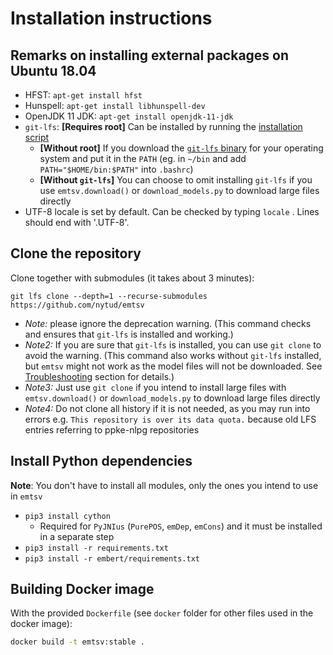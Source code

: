 # Installation instructions

## Remarks on installing external packages on Ubuntu 18.04

- HFST: `apt-get install hfst`
- Hunspell: `apt-get install libhunspell-dev`
- OpenJDK 11 JDK: `apt-get install openjdk-11-jdk`
- `git-lfs`: __[Requires root]__ Can be installed by running the [installation script](https://packagecloud.io/github/git-lfs/install)
    - __[Without root]__ If you download the [`git-lfs` binary](https://github.com/git-lfs/git-lfs/releases) for your operating system and put it in the `PATH` (eg. in `~/bin` and add `PATH="$HOME/bin:$PATH"` into `.bashrc`)
    - __[Without `git-lfs`]__ You can choose to omit installing `git-lfs` if you use `emtsv.download()` or `download_models.py` to download large files directly
- UTF-8 locale is set by default. Can be checked by typing `locale` . Lines should end with '.UTF-8'.

## Clone the repository

Clone together with submodules (it takes about 3 minutes):

`git lfs clone --depth=1 --recurse-submodules https://github.com/nytud/emtsv`

- _Note:_ please ignore the deprecation warning. (This command checks and ensures that `git-lfs` is installed and working.)
- _Note2:_ If you are sure that `git-lfs` is installed, you can use `git clone` to avoid the warning. (This command also works without `git-lfs` installed, but `emtsv` might not work as the model files will not be downloaded. See [Troubleshooting](troubleshooting.md) section for details.)
- _Note3:_ Just use `git clone` if you intend to install large files with `emtsv.download()` or `download_models.py` to download large files directly
- _Note4:_ Do not clone all history if it is not needed, as you may run into errors e.g. `This repository is over its data quota.` because old LFS entries referring to ppke-nlpg repositories

## Install Python dependencies

__Note__: You don't have to install all modules, only the ones you intend to use in `emtsv`

- `pip3 install cython`
    - Required for `PyJNIus` (`PurePOS`, `emDep`, `emCons`) and it must be installed in a separate step
- `pip3 install -r requirements.txt`
- `pip3 install -r embert/requirements.txt`

## Building Docker image

With the provided `Dockerfile` (see `docker` folder for other files used in the docker image):

```bash
docker build -t emtsv:stable .
```
